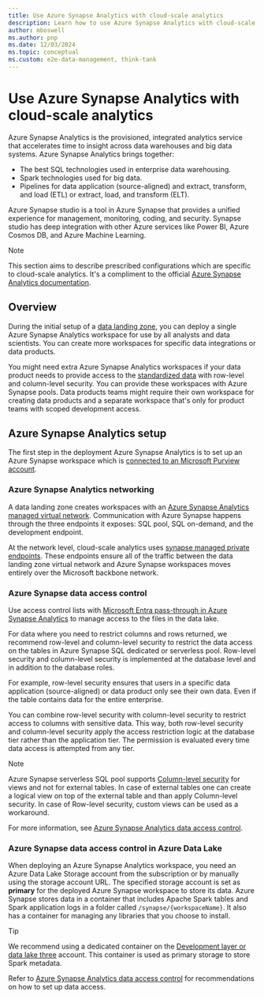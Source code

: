 ```yaml
---
title: Use Azure Synapse Analytics with cloud-scale analytics
description: Learn how to use Azure Synapse Analytics with cloud-scale analytics.
author: mboswell
ms.author: pnp
ms.date: 12/03/2024
ms.topic: conceptual
ms.custom: e2e-data-management, think-tank
---
```


# Use Azure Synapse Analytics with cloud-scale analytics

Azure Synapse Analytics is the provisioned, integrated analytics service that accelerates time to insight across data warehouses and big data systems. Azure Synapse Analytics brings together:

- The best SQL technologies used in enterprise data warehousing.
- Spark technologies used for big data.
- Pipelines for data application (source-aligned) and extract, transform, and load (ETL) or extract, load, and transform (ELT).

Azure Synapse studio is a tool in Azure Synapse that provides a unified experience for management, monitoring, coding, and security. Synapse studio has deep integration with other Azure services like Power BI, Azure Cosmos DB, and Azure Machine Learning.

> [!NOTE]
> This section aims to describe prescribed configurations which are specific to cloud-scale analytics. It's a compliment to the official [Azure Synapse Analytics documentation](/azure/synapse-analytics/).

## Overview

During the initial setup of a [data landing zone](../architectures/data-landing-zone.md), you can deploy a single Azure Synapse Analytics workspace for use by all analysts and data scientists. You can create more workspaces for specific data integrations or data products.

You might need extra Azure Synapse Analytics workspaces if your data product needs to provide access to the [standardized data](../../cloud-scale-analytics/architectures/data-standardization.md) with row-level and column-level security. You can provide these workspaces with Azure Synapse pools. Data products teams might require their own workspace for creating data products and a separate workspace that's only for product teams with scoped development access.

## Azure Synapse Analytics setup

The first step in the deployment Azure Synapse Analytics is to set up an Azure Synapse workspace which is [connected to an Microsoft Purview account](/azure/synapse-analytics/catalog-and-governance/quickstart-connect-azure-purview).

### Azure Synapse Analytics networking

A data landing zone creates workspaces with an [Azure Synapse Analytics managed virtual network](/azure/synapse-analytics/security/synapse-workspace-managed-vnet). Communication with Azure Synapse happens through the three endpoints it exposes: SQL pool, SQL on-demand, and the development endpoint.

At the network level, cloud-scale analytics uses [synapse managed private endpoints](/azure/synapse-analytics/security/synapse-workspace-managed-private-endpoints). These endpoints ensure all of the traffic between the data landing zone virtual network and Azure Synapse workspaces moves entirely over the Microsoft backbone network.

### Azure Synapse data access control

Use access control lists with [Microsoft Entra pass-through in Azure Synapse Analytics](/azure/synapse-analytics/sql/active-directory-authentication#azure-ad-pass-through-in-azure-synapse-analytics) to manage access to the files in the data lake.

For data where you need to restrict columns and rows returned, we recommend row-level and column-level security to restrict the data access on the tables in Azure Synapse SQL dedicated or serverless pool. Row-level security and column-level security is implemented at the database level and in addition to the database roles.

For example, row-level security ensures that users in a specific data application (source-aligned) or data product only see their own data. Even if the table contains data for the entire enterprise.

You can combine row-level security with column-level security to restrict access to columns with sensitive data. This way, both row-level security and column-level security apply the access restriction logic at the database tier rather than the application tier. The permission is evaluated every time data access is attempted from any tier.

> [!NOTE]
> Azure Synapse serverless SQL pool supports [Column-level security](/azure/synapse-analytics/sql-data-warehouse/column-level-security) for views and not for external tables. In case of external tables one can create a logical view on top of the external table and than apply Column-level security. In case of Row-level security, custom views can be used as a workaround. 

For more information, see [Azure Synapse Analytics data access control](data-lake-access.md#azure-synapse-analytics-data-access-control).

### Azure Synapse data access control in Azure Data Lake

When deploying an Azure Synapse Analytics workspace, you need an Azure Data Lake Storage account from the subscription or by manually using the storage account URL. The specified storage account is set as **primary** for the deployed Azure Synapse workspace to store its data. Azure Synapse stores data in a container that includes Apache Spark tables and Spark application logs in a folder called `/synapse/{workspaceName}`. It also has a container for managing any libraries that you choose to install.

> [!TIP]
> We recommend using a dedicated container on the [Development layer or data lake three](../../cloud-scale-analytics/best-practices/data-lake-zones.md#development-layer-or-data-lake-three) account. This container is used as primary storage to store Spark metadata.

Refer to [Azure Synapse Analytics data access control](data-lake-access.md#azure-synapse-analytics-data-access-control) for recommendations on how to set up data access.

